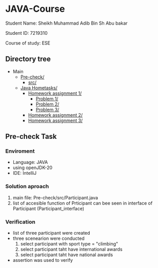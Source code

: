 # JAVA-Course
Student Name:  Sheikh Muhammad Adib Bin Sh Abu bakar 

Student ID:    7219310

Course of study: ESE

## Directory tree
* Main
  * [Pre-check/](./Pre-check)
      * [src/](./Pre-check/src)
  * [Java Hometasks/](./Java%20Hometasks)
      * [Homework assignment 1/](./Java%20Hometasks/Homework%20assignment%201)
        * [Problem 1/](./Java%20Hometasks/Homework_assignment_1/Problem_1)
        * [Problem 2/](./Java%20Hometasks/Homework_assignment_1/Problem_2)
        * [Problem 3/](./Java%20Hometasks/Homework_assignment_1/Problem_3)
      * [Homework assignment 2/](./Java%20Hometasks/Homework_assignment_2)
      * [Homework assignment 3/](./Java%20Hometasks/Homework_assignment_3)
   
## Pre-check Task
### Enviroment
- Language: JAVA
- using openJDK-20
- IDE: IntelliJ
### Solution aproach
1. main file: Pre-check/src/Participant.java
2. list of accesible function of Prticipant can bee seen in interface of Participant (Participant_interface)
### Verification
- list of three participant were created
- three scenearion were conducted
  1. select participant with sport type = "climbing"
  2. select participant taht have international awards
  3. select participant taht have national awards
- assertion was used to verify


